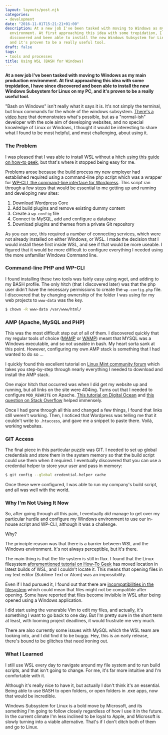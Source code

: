 ```yaml
---
layout: layouts/post.njk
categories:
- development
date: "2016-11-01T15:21:21+01:00"
description: At a new job I've been tasked with moving to Windows as my main production
  environment. At first approaching this idea with some trepidation, I have since
  discovered and been able to install the new Windows Subsystem for Linux on my PC,
  and it's proven to be a really useful tool.
draft: false
tags:
- tools and processes
title: Using WSL (BASH for Windows)
---
```


**At a new job I've been tasked with moving to Windows as my main production environment. At first approaching this idea with some trepidation, I have since discovered and been able to install the new Windows Subsystem for Linux on my PC, and it's proven to be a really useful tool.**

"Bash on Windows" isn't really what it says it is. It's not simply the terminal, but linux commands for the whole of the windows subsystem. [There's a video here](https://msdn.microsoft.com/en-us/commandline/wsl/about "About Bash on Ubuntu on Windows (Microsoft Developer Network)") that demonstrates what's possible, but as a "normal-ish" developer with the sole aim of developing websites, and no special knowledge of Linux or Windows, I thought it would be interesting to share what I found to be most helpful, and most challenging, about using it.

### The Problem

I was pleased that I was able to install WSL without a hitch [using this guide on how-to geek](http://www.howtogeek.com/249966/how-to-install-and-use-the-linux-bash-shell-on-windows-10/ "how to install and use the linux bash shell on Windows 10 from How To Geek"),  but that's where it stopped being easy for me.

Problems arose because the build process my new employer had established required using a command-line php script which was a wrapper for [WP-CLI, the command-line interface for Wordpress](http://wp-cli.org "Command line interface for Wordpress"). This script ran through a few steps that would be essential to me getting up and running and developing new sites:

1) Download Wordpress Core
2) Add build plugins and remove existing dummy content
3) Create a `wp-config` file
4) Connect to MySQL, add and configure a database
5) Download plugins and themes from a private Git repository

As you can see, this required a _number_ of connecting services, which were not already installed on either Windows, or WSL. I made the decision that I would install these first inside WSL, and see if that would be more useable. I figured that it would be more difficult to configure everything I needed using the more unfamiliar Windows Command line.

### Command-line PHP and WP-CLI

I found installing these two tools was fairly easy using wget, and adding to my BASH profile. The only hitch (that I discovered later) was that the php user didn't have the necessary permissions to create the `wp-config.php` file. I discovered that by changing ownership of the folder I was using for my web projects to `www-data` was the key.

```bash
$ chown -R www-data /var/www/html/
```

### AMP (Apache, MySQL and PHP)

This was the most difficult step out of all of them. I discovered quickly that my regular tools of choice ([MAMP](https://www.mamp.info "Mac Apache Mysql and PHP application for Windows and Mac") or [WAMP](http://www.wampserver.com/en/ "WAMP Server")) meant that MYSQL was a Windows executable, and so not useable in bash. My heart sorta sank at this point. However, configuring my own AMP stack is something that I had wanted to do so ...

I quickly found this excellent tutorial on [Linux Mint community forum](https://community.linuxmint.com/tutorial/view/486 "Linux Mint Community Forum Tutorial: Installing LAMP on Linux Mint") which takes you step-by-step through nearly everything I needed to download and install the AMP stack.

One major hitch that occurred was when I did get my website up and running, but all links on the site were 404ing. Turns out that I needed to configure `MOD_REWRITE` on Apache. [This tutorial on Digital Ocean](https://www.digitalocean.com/community/tutorials/how-to-set-up-mod_rewrite-for-apache-on-ubuntu-14-04 "Digital Ocean: How to set up Mod Rewrite for Apache") and [this question on Stack Overflow](http://stackoverflow.com/questions/23665064/project-links-do-not-work-on-wamp-server  "Project Links do not work on WAMP server") helped immensely.

Once I had gone through all this and changed a few things, I found that links still weren't working. Then, I noticed that Wordpress was telling me that it couldn't write to `.htaccess`, and gave me a snippet to paste there. Voilá, working websites.

### GIT Access

The final piece in this particular puzzle was GIT. I needed to set up global credentials and store them in the system memory so that the build script could use them when it required. I eventually discovered that you can use a credential helper to store your user and pass in memory:

```bash
$ git config --global credential.helper cache
```

Once these were configured, I was able to run my company's build script, and all was well with the world.

### Why I'm Not Using It Now

So, after going through all this pain, I eventually _did_ manage to get over my particular hurdle and configure my Windows environment to use our in-house script and WP-CLI, although it was a challenge.

Why?

The principle reason was that there is a barrier between WSL and the Windows environment. It's not always perceptible, but it's there.

The main thing is that the file system is still in flux. I found that the Linux filesystem [aforementioned tutorial on How-To Geek](http://www.howtogeek.com/249966/how-to-install-and-use-the-linux-bash-shell-on-windows-10/ "Using WSL on How To Geek") has moved location in latest builds of WSL, and I couldn't locate it. This means that opening files in my text editor (Sublime Text or Atom) was an impossibility.

Even if I had pursued it, I found out that there are [incompatibilities in the filesystem](https://blogs.msdn.microsoft.com/wsl/2016/06/15/wsl-file-system-support/ "WSL File System Support at Windows Developers") which could mean that files might not be compatible after opening. Some have reported that files become invisible in WSL after being opened using a Windows application.

I did start using the venerable Vim to edit my files, and actually, it's something I want to go back to one day. But I'm pretty sure in the short term at least, with looming project deadlines, it would frustrate me very much.

There are also currently some issues with MySQL which the WSL team are looking into, and I did find it to be buggy. Hey, this is an early release, there's bound to be glitches that need ironing out.

### What I Learned

I still use WSL every day to navigate around my file system and to run build scripts, and that isn't going to change. For me, it's far more intuitive and I'm comfortable with it.

Although it's really nice to have it, but actually I don't think it's an essential. Being able to use BASH to open folders, or open folders in .exe apps, now that would be incredible.

Windows Subsystem for Linux is a bold move by Microsoft, and its something I'm going to follow closely regardless of how I use it in the future. In the current climate I'm less inclined to be loyal to Apple, and Microsoft is slowly turning into a viable alternative. That's if I don't ditch both of them and go to Linux.
